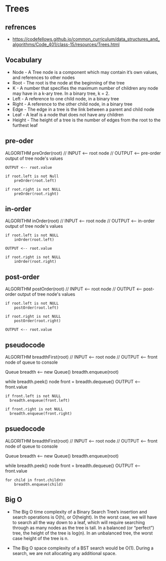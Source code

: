# Trees

## refrences

- https://codefellows.github.io/common_curriculum/data_structures_and_algorithms/Code_401/class-15/resources/Trees.html

## Vocabulary

- Node - A Tree node is a component which may contain it’s own values, and references to other nodes
- Root - The root is the node at the beginning of the tree
- K - A number that specifies the maximum number of children any node may have in a k-ary tree. In a binary tree, k = 2.
- Left - A reference to one child node, in a binary tree
- Right - A reference to the other child node, in a binary tree
- Edge - The edge in a tree is the link between a parent and child node
- Leaf - A leaf is a node that does not have any children
- Height - The height of a tree is the number of edges from the root to the furthest leaf

## pre-oder

ALGORITHM preOrder(root)
// INPUT <-- root node
// OUTPUT <-- pre-order output of tree node's values

    OUTPUT <-- root.value

    if root.left is not Null
        preOrder(root.left)

    if root.right is not NULL
        preOrder(root.right)

## in-order

ALGORITHM inOrder(root)
// INPUT <-- root node
// OUTPUT <-- in-order output of tree node's values

    if root.left is not NULL
        inOrder(root.left)

    OUTPUT <-- root.value

    if root.right is not NULL
        inOrder(root.right)

## post-order

ALGORITHM postOrder(root)
// INPUT <-- root node
// OUTPUT <-- post-order output of tree node's values

    if root.left is not NULL
        postOrder(root.left)

    if root.right is not NULL
        postOrder(root.right)

    OUTPUT <-- root.value

## pseudocode

ALGORITHM breadthFirst(root)
// INPUT <-- root node
// OUTPUT <-- front node of queue to console

Queue breadth <-- new Queue()
breadth.enqueue(root)

while breadth.peek()
node front = breadth.dequeue()
OUTPUT <-- front.value

    if front.left is not NULL
      breadth.enqueue(front.left)

    if front.right is not NULL
      breadth.enqueue(front.right)

## psuedocode

ALGORITHM breadthFirst(root)
// INPUT <-- root node
// OUTPUT <-- front node of queue to console

Queue breadth <-- new Queue()
breadth.enqueue(root)

while breadth.peek()
node front = breadth.dequeue()
OUTPUT <-- front.value

    for child in front.children
        breadth.enqueue(child)

## Big O

- The Big O time complexity of a Binary Search Tree’s insertion and search operations is O(h), or O(height). In the worst case, we will have to search all the way down to a leaf, which will require searching through as many nodes as the tree is tall. In a balanced (or “perfect”) tree, the height of the tree is log(n). In an unbalanced tree, the worst case height of the tree is n.

- The Big O space complexity of a BST search would be O(1). During a search, we are not allocating any additional space.
